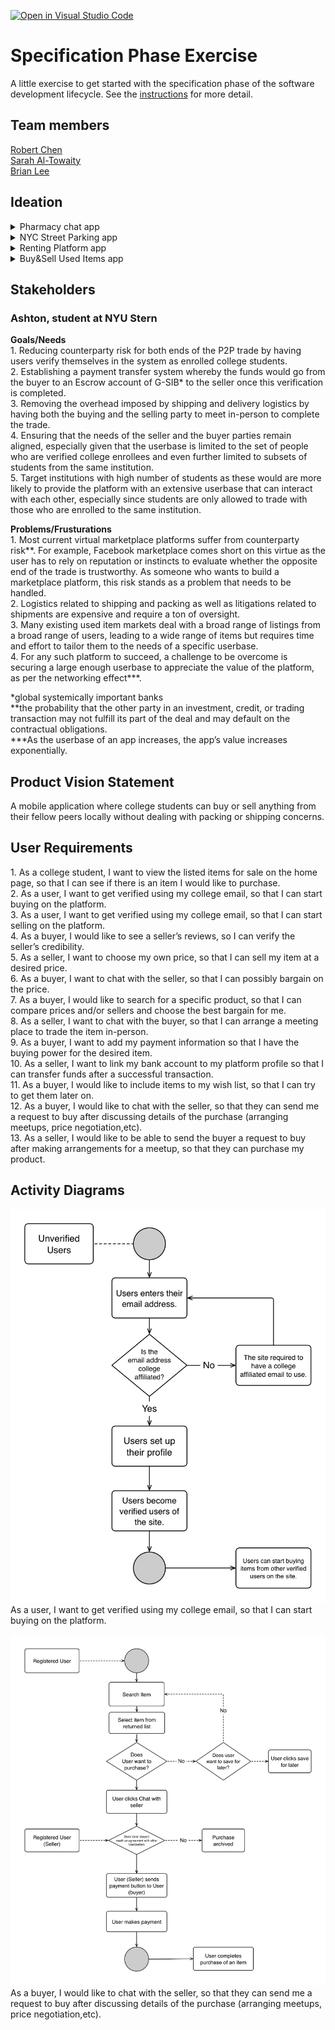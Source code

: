 [![Open in Visual Studio Code](https://classroom.github.com/assets/open-in-vscode-c66648af7eb3fe8bc4f294546bfd86ef473780cde1dea487d3c4ff354943c9ae.svg)](https://classroom.github.com/online_ide?assignment_repo_id=8553919&assignment_repo_type=AssignmentRepo)
# Specification Phase Exercise

A little exercise to get started with the specification phase of the software development lifecycle. See the [instructions](instructions.md) for more detail.

## Team members

[Robert Chen](https://github.com/RobertChenYF)\
[Sarah Al-Towaity](https://github.com/sarah-altowaity1)\
[Brian Lee](https://github.com/shl622)

## Ideation
<details>
<summary>Pharmacy chat app</summary>
<br>
Potential Stakeholders: retail pharmaceutical company, retail pharmacists <br/>
Potential End-user: retail pharmacy customers, pharmacists<br/>
Problem attempting to solve: The demand of customers to be connected to local pharmacies via phone is too high for the number of resources available at a pharmacy. The program aims to solve this problem by allowing customers and pharmacists to communicate via chat, whether it is live (on-demand) or a mail-like system where the customer posts questions and checks in later for an answer.
</details>

<details>
<summary>NYC Street Parking app </summary>
<br>
Potential Stakeholders: entreprenuers, NYC government <br/>
Potential End-user: NYC drivers <br/>
Problem attempting to solve: The hassle of confirming the parking restriction per street as sometimes the signs are tilted or too far to confirm. If one can access these restrictions via a mobile app that provides location service, it would help drivers in NYC to validate nearest parking spots.
</details>

<details>
<summary>Renting Platform app</summary>
<br>
Potential Stakeholders: entreprenuers, companies who are willing to rent (instead of sell) their products <br/>
Potential End-users: users with items they own that are in good condition but barely use, and users who are in need for such items for a temporary time period <br/>
Problem attempting to solve: Match those who are in need of an item for  a limited period of time with those who own these items and want to rent it out. 
</details>

<details>
<summary>Buy&Sell Used Items app</summary>
<br>
Potential Stakeholders: entreprenuers, institutions who approve of model </br>
Potential End-Users: college students </br>
Problem attempting to solve: hassle of shipping and packaging in existing models, the risk in having to deal with a stranger(non-verified) online, filtering and targeting items in specific needs for students 
</details>


## Stakeholders

### Ashton, student at NYU Stern
**Goals/Needs**\
<span>1. </span> Reducing counterparty risk for both ends of the P2P trade by having users verify themselves in the system as enrolled college students.<br/>
<span>2. </span> Establishing a payment transfer system whereby the funds would go from the buyer to an Escrow account of G-SIB* to the seller once this verification is completed.<br/>
<span>3. </span> Removing the overhead imposed by shipping and delivery logistics by having both the buying and the selling party to meet in-person to complete the trade.<br/>
<span>4. </span> Ensuring that the needs of the seller and the buyer parties remain aligned, especially given that the userbase is limited to the set of people who are verified college enrollees and even further limited to subsets of students from the same institution. <br/>
<span>5. </span> Target institutions with high number of students as these would are more likely to provide the platform with an extensive userbase that can interact with each other, especially since students are only allowed to trade with those who are enrolled to the same institution.<br/>


**Problems/Frusturations**\
<span>1. </span> Most current virtual marketplace platforms suffer from counterparty risk**. For example, Facebook marketplace comes short on this virtue as the user has to rely on reputation or instincts to evaluate whether the opposite end of the trade is trustworthy. As someone who wants to build a marketplace platform, this risk stands as a problem that needs to be handled.<br/>
<span>2. </span> Logistics related to shipping and packing as well as litigations related to shipments are expensive and require a ton of oversight. <br/>
<span>3. </span> Many existing used item markets deal with a broad range of listings from a broad range of users, leading to a wide range of items but requires time and effort to tailor them to the needs of a specific userbase.
<br/>
<span>4. </span> For any such platform to succeed, a challenge to be overcome is securing a large enough userbase to appreciate the value of the platform, as per the networking effect***.<br/>

*global systemically important banks </br>
**the probability that the other party in an investment, credit, or trading transaction may not fulfill its part of the deal and may default on the contractual obligations. </br>
***As the userbase of an app increases, the app’s value increases exponentially. </br>

## Product Vision Statement

A mobile application where college students can buy or sell anything from their fellow peers locally without dealing with packing or shipping concerns.

## User Requirements

<span>1.</span> As a college student, I want to view the listed items for sale on the home page, so that I can see if there is an item I would like to purchase. <br/>
<span>2.</span> As a user, I want to get verified using my college email, so that I can start buying on the platform.<br/>
<span>3.</span> As a user, I want to get verified using my college email, so that I can start selling on the platform.<br/>
<span>4.</span> As a buyer, I would like to see a seller’s reviews, so I can verify the seller’s credibility.<br/>
<span>5.</span> As a seller, I want to choose my own price, so that I can sell my item at a desired price.<br/>
<span>6.</span> As a buyer, I want to chat with the seller, so that I can possibly bargain on the price. <br/>
<span>7.</span> As a buyer, I would like to search for a specific product, so that I can compare prices and/or sellers and choose the best bargain for me.<br/>
<span>8.</span> As a seller, I want to chat with the buyer, so that I can arrange a meeting place to trade the item in-person.<br/>
<span>9.</span> As a buyer, I want to add my payment information so that I have the buying power for the desired item.<br/>
<span>10.</span> As a seller, I want to link my bank account to my platform profile so that I can transfer funds after a successful transaction.<br/>
<span>11.</span> As a buyer, I would like to include items to my wish list, so that I can try to get them later on.<br/>
<span>12.</span> As a buyer, I would like to chat with the seller, so that they can send me a request to buy after discussing details of the purchase (arranging meetups, price negotiation,etc).<br/>
<span>13.</span> As a seller, I would like to be able to send the buyer a request to buy after making arrangements for a meetup, so that they can purchase my product.<br/>

## Activity Diagrams

![verify activity disgram](/Activity%20Diagram/User%20verifiy%20activity%20diagram.png)
As a user, I want to get verified using my college email, so that I can start buying on the platform. 

![buy item diagram](Activity%20Diagram/User%20buy%20activity%20diagram.jpeg)
As a buyer, I would like to chat with the seller, so that they can send me a request to buy after discussing details of the purchase (arranging meetups, price negotiation,etc).